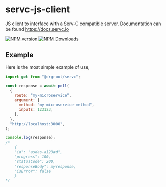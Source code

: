 # servc-js-client

JS client to interface with a Serv-C compatible server. Documentation can be found https://docs.servc.io

[![NPM version](https://img.shields.io/npm/v/%40drgroot%2Fservc)](https://www.npmjs.com/package/@drgroot/servc)
[![NPM Downloads](https://img.shields.io/npm/d18m/%40drgroot%2Fservc)](https://www.npmjs.com/package/@drgroot/servc)

## Example

Here is the most simple example of use,

```javascript
import get from "@drgroot/servc";

const response = await poll(
  {
    route: "my-microservice",
    argument: {
      method: "my-microservice-method",
      inputs: 123123,
    },
  },
  "http://localhost:3000",
);

console.log(response);
/*
    {
    "id": "asdas-a123ad",
    "progress": 100,
    "statusCode": 200,
    "responseBody": myresponse,
    "isError": false
    }
*/
```

